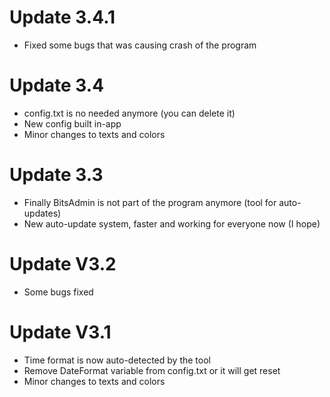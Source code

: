 # Update 3.4.1
- Fixed some bugs that was causing crash of the program

# Update 3.4
- config.txt is no needed anymore (you can delete it)
- New config built in-app
- Minor changes to texts and colors

# Update 3.3
- Finally BitsAdmin is not part of the program anymore (tool for auto-updates)
- New auto-update system, faster and working for everyone now (I hope)

# Update V3.2

- Some bugs fixed

# Update V3.1

- Time format is now auto-detected by the tool
- Remove DateFormat variable from config.txt or it will get reset
- Minor changes to texts and colors

